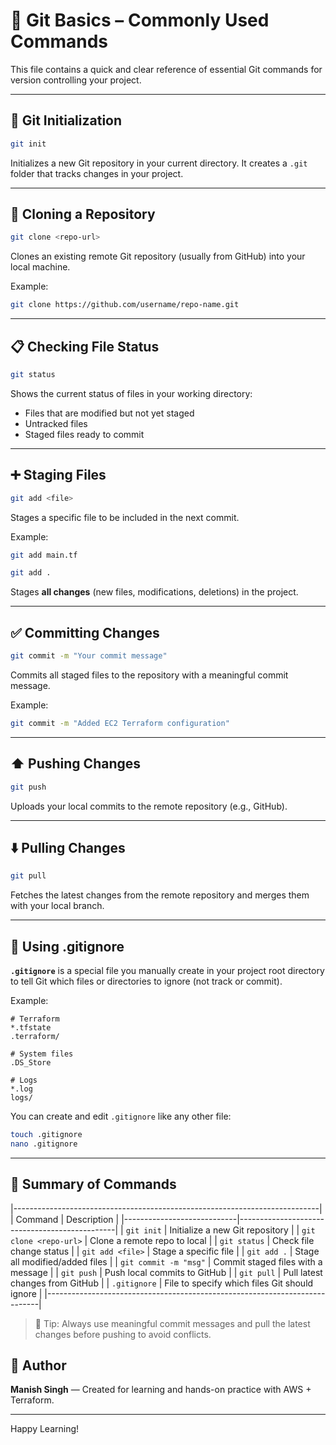 # 🧰 Git Basics – Commonly Used Commands

This file contains a quick and clear reference of essential Git commands for version controlling your project.

---

## 🔧 Git Initialization

```bash
git init
```
Initializes a new Git repository in your current directory. It creates a `.git` folder that tracks changes in your project.

---

## 🔁 Cloning a Repository

```bash
git clone <repo-url>
```
Clones an existing remote Git repository (usually from GitHub) into your local machine.

Example:
```bash
git clone https://github.com/username/repo-name.git
```

---

## 📋 Checking File Status

```bash
git status
```
Shows the current status of files in your working directory:
- Files that are modified but not yet staged
- Untracked files
- Staged files ready to commit

---

## ➕ Staging Files

```bash
git add <file>
```
Stages a specific file to be included in the next commit.

Example:
```bash
git add main.tf
```

```bash
git add .
```
Stages **all changes** (new files, modifications, deletions) in the project.

---

## ✅ Committing Changes

```bash
git commit -m "Your commit message"
```
Commits all staged files to the repository with a meaningful commit message.

Example:
```bash
git commit -m "Added EC2 Terraform configuration"
```

---

## ⬆️ Pushing Changes

```bash
git push
```
Uploads your local commits to the remote repository (e.g., GitHub).

---

## ⬇️ Pulling Changes

```bash
git pull
```
Fetches the latest changes from the remote repository and merges them with your local branch.

---

## 🚫 Using .gitignore

**`.gitignore`** is a special file you manually create in your project root directory to tell Git which files or directories to ignore (not track or commit).

Example:
```gitignore
# Terraform
*.tfstate
.terraform/

# System files
.DS_Store

# Logs
*.log
logs/
```

You can create and edit `.gitignore` like any other file:
```bash
touch .gitignore
nano .gitignore
```

---

## 📝 Summary of Commands
|----------------------------------------------------------------------------|
| Command                    | Description                                   |
|----------------------------|-----------------------------------------------|
| `git init`                | Initialize a new Git repository                |
| `git clone <repo-url>`    | Clone a remote repo to local                   |
| `git status`              | Check file change status                       |
| `git add <file>`          | Stage a specific file                          |
| `git add .`               | Stage all modified/added files                 |
| `git commit -m "msg"`     | Commit staged files with a message             |
| `git push`                | Push local commits to GitHub                   |
| `git pull`                | Pull latest changes from GitHub                |
| `.gitignore`              | File to specify which files Git should ignore  |
|----------------------------------------------------------------------------|

> 📘 Tip: Always use meaningful commit messages and pull the latest changes before pushing to avoid conflicts.

## 👤 Author
**Manish Singh**
— Created for learning and hands-on practice with AWS + Terraform.

---
Happy Learning!
